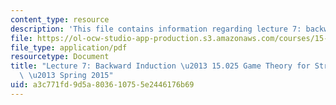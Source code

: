 ```yaml
---
content_type: resource
description: 'This file contains information regarding lecture 7: backward induction.'
file: https://ol-ocw-studio-app-production.s3.amazonaws.com/courses/15-025-game-theory-for-strategic-advantage-spring-2015/a3c771fd9d5a803610755e2446176b69_MIT15_025S15_Lec_7.pdf
file_type: application/pdf
resourcetype: Document
title: "Lecture 7: Backward Induction \u2013 15.025 Game Theory for Strategic Advantage\
  \ \u2013 Spring 2015"
uid: a3c771fd-9d5a-8036-1075-5e2446176b69
---
```

